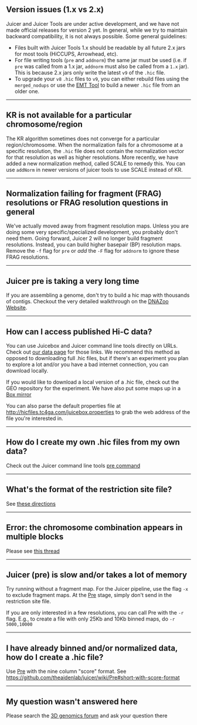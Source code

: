 ## Version issues (1.x vs 2.x)

Juicer and Juicer Tools are under active development, and we have not made official releases for version 2 yet. In general, while we try to maintain backward compatibility, it is not always possible. Some general guidelines:
* Files built with Juicer Tools 1.x should be readable by all future 2.x jars for most tools (HiCCUPS, Arrowhead, etc).
* For file writing tools (`pre` and `addnorm`) the same jar must be used (i.e. if `pre` was called from a 1.x jar, `addnorm` must also be called from a `1.x` jar). This is because 2.x jars only write the latest `v9` of the `.hic` file. 
* To upgrade your `v8` `.hic` files to `v9`, you can either rebuild files using the `merged_nodups` or use the [EMT Tool](https://github.com/sa501428/hic-emt) to build a newer `.hic` file from an older one.

----
## KR is not available for a particular chromosome/region

The KR algorithm sometimes does not converge for a particular region/chromosome. When the normalization fails for a chromosome at a specific resolution, the `.hic` file does not contain the normalization vector for that resolution as well as higher resolutions. More recently, we have added a new normalization method, called SCALE to remedy this. You can use `addNorm` in newer versions of juicer tools to use SCALE instead of KR.

----

## Normalization failing for fragment (FRAG) resolutions or FRAG resolution questions in general

We've actually moved away from fragment resolution maps. Unless you are doing some very specific/specialized development, you probably don't need them. Going forward, Juicer 2 will no longer build fragment resolutions. Instead, you can build higher basepair (BP) resolution maps. Remove the `-f` flag for `pre` or *add* the `-F` flag for `addnorm` to ignore these FRAG resolutions.

----
## Juicer pre is taking a very long time

If you are assembling a genome, don't try to build a hic map with thousands of contigs. Checkout the very detailed walkthrough on the [DNAZoo Website](https://www.dnazoo.org/methods).

----

## How can I access published Hi-C data?
You can use Juicebox and Juicer command line tools directly on URLs. Check out [our data page](http://aidenlab.org/data.html) for those links. We recommend this method as opposed to downloading full .hic files, but if there's an experiment you plan to explore a lot and/or you have a bad internet connection, you can download locally.

If you would like to download a local version of a .hic file, check out the GEO repository for the experiment. We have also put some maps up in a [Box mirror](https://bcm.app.box.com/v/aidenlab)

You can also parse the default properties file at http://hicfiles.tc4ga.com/juicebox.properties to grab the web address of the file you're interested in.

----
## How do I create my own .hic files from my own data?
Check out the Juicer command line tools [pre command](https://github.com/theaidenlab/juicer/wiki/Pre)

----
## What's the format of the restriction site file?
See [these directions](https://github.com/theaidenlab/juicer/wiki/Pre#restriction-site-file-format)

----
## Error: the chromosome combination appears in multiple blocks
Please see [this thread](http://www.aidenlab.org/forum.html?place=msg%2F3d-genomics%2F2w1OGHo5XdM%2FcIiHCuP_AQAJ)

----
## Juicer (pre) is slow and/or takes a lot of memory
Try running without a fragment map.  For the Juicer pipeline, use the flag `-x` to exclude fragment maps. At the [Pre](https://github.com/theaidenlab/juicer/wiki/Pre) stage, simply don't send in the restriction site file.

If you are only interested in a few resolutions, you can call Pre with the `-r` flag.  E.g., to create a file with only 25Kb and 10Kb binned maps, do `-r 5000,10000`

----
## I have already binned and/or normalized data, how do I create a .hic file?
Use [Pre](https://github.com/theaidenlab/juicer/wiki/Pre) with the nine column "score" format.  See https://github.com/theaidenlab/juicer/wiki/Pre#short-with-score-format

----
## My question wasn't answered here
Please search the [3D genomics forum](http://aidenlab.org/forum.html) and ask your question there


